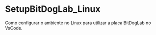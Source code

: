 # SetupBitDogLab_Linux
Como configurar o ambiente no Linux para utilizar a placa BitDogLab no VsCode.
